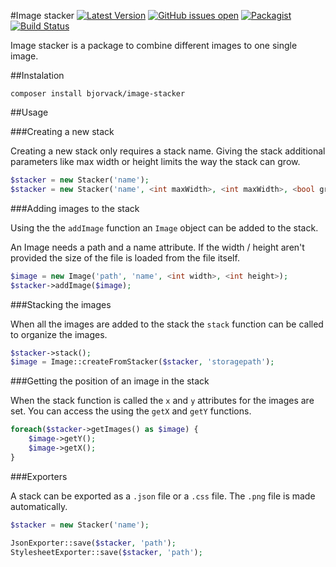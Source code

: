 #Image stacker
[![Latest Version](https://img.shields.io/github/release/bjorvack/image-stacker.svg?style=flat-square)](https://github.com/bjorvack/image-stacker/releases)
[![GitHub issues open](https://img.shields.io/github/issues-raw/bjorvack/image-stacker.svg?style=flat-square&maxAge=2592000)](https://github.com/bjorvack/image-stacker/issues)
[![Packagist](https://img.shields.io/packagist/l/doctrine/orm.svg?style=flat-square&maxAge=2592000)](LICENSE.md)
[![Build Status](https://img.shields.io/travis/bjorvack/image-stacker.svg?style=flat-square)](https://travis-ci.org/bjorvack/image-stacker)

Image stacker is a package to combine different images to one single image.

##Instalation

```
composer install bjorvack/image-stacker
```

##Usage

###Creating a new stack

Creating a new stack only requires a stack name. Giving the stack additional parameters like max width or height limits the way the stack can grow.

```php
$stacker = new Stacker('name');
$stacker = new Stacker('name', <int maxWidth>, <int maxWidth>, <bool growVertical>, <bool growHorizontal>);
```

###Adding images to the stack

Using the the `addImage` function an `Image` object can be added to the stack.

An Image needs a path and a name attribute. If the width / height aren't provided the size of the file is loaded from the file itself.

```php
$image = new Image('path', 'name', <int width>, <int height>);
$stacker->addImage($image);
```

###Stacking the images

When all the images are added to the stack the `stack` function can be called to organize the images.

```php
$stacker->stack();
$image = Image::createFromStacker($stacker, 'storagepath');
```

###Getting the position of an image in the stack

When the stack function is called the `x` and `y` attributes for the images are set.
You can access the using the `getX` and `getY` functions.

```php
foreach($stacker->getImages() as $image) {
    $image->getY();
    $image->getX();
}
```

###Exporters

A stack can be exported as a `.json` file or a `.css` file. The `.png` file is made automatically.

```php
$stacker = new Stacker('name');

JsonExporter::save($stacker, 'path');
StylesheetExporter::save($stacker, 'path');
```
